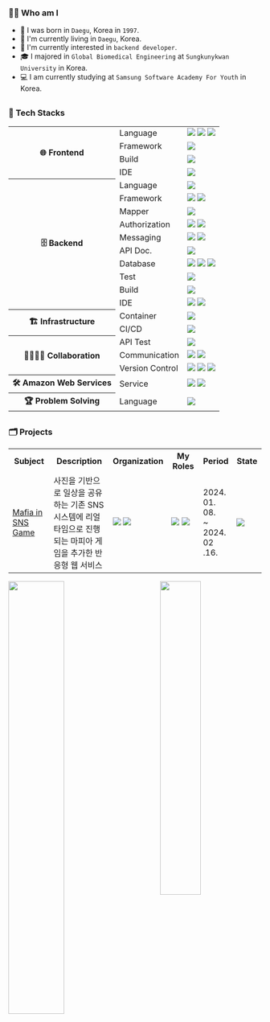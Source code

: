 <h3>🙋‍♂️ Who am I</h3>

<div>

- 🐣 I was born in `Daegu`, Korea in `1997`.
- 💒 I'm currently living in `Daegu`, Korea.
- 🎯 I'm currently interested in `backend developer`.
- 🎓 I majored in `Global Biomedical Engineering` at `Sungkunykwan University` in Korea.
- 💻 I am currently studying at `Samsung Software Academy For Youth` in Korea.

</div>

<h3 style="margin-top:30px">💪 Tech Stacks</h3>

<div>

<table>
    <tr>
        <th rowspan="4">🌐 Frontend</th>
        <td>Language</td>
        <td>
            <img src="https://img.shields.io/badge/HTML5-E34F26?style=default&logo=html5&logoColor=white"> 
            <img src="https://img.shields.io/badge/CSS3-1572B6?style=default&logo=css3&logoColor=white"> 
            <img src="https://img.shields.io/badge/JavaScript-F7DF1E?style=default&logo=javascript&logoColor=black"> 
        </td>
    </tr>
    <tr>
        <td>Framework</td>
        <td>
            <img src="https://img.shields.io/badge/Vue.js-4FC08D?style=default&logo=vuedotjs&logoColor=white">
        </td>
      </tr>
    <tr>
        <td>Build</td>
        <td>
            <img src="https://img.shields.io/badge/npm-CB3837?style=default&logo=npm&logoColor=white">
        </td>
    </tr>
	<tr>
        <td>IDE</td>
        <td>
            <img src="https://img.shields.io/badge/Visual Studio Code-007ACC?style=default&logo=visual studio code&logoColor=white">
        </td>
    </tr>
    <tr>
        <th rowspan="10">🗄️ Backend</th>
        <td>Language</td>
        <td>
            <img src="https://img.shields.io/badge/Java-437291?style=default&logo=openjdk&logoColor=white">
        </td>
    </tr>
	<tr>
        <td>Framework</td>
        <td>
            <img src="https://img.shields.io/badge/Spring-6DB33F?style=default&logo=Spring&logoColor=white"/>
            <img src="https://img.shields.io/badge/Spring Boot-6DB33F?style=default&logo=Spring Boot&logoColor=white"/>
        </td>
    </tr>
	<tr>
        <td>Mapper</td>
        <td>
            <img src="https://img.shields.io/badge/MyBatis-000000?style=default&logo=Querydsl&logoColor=white"/>
        </td>
    </tr>
    <tr>
        <td>Authorization</td>
        <td>
            <img src="https://img.shields.io/badge/JWT-000000?style=default&logo=JSON Web Tokens&logoColor=white"/>
            <img src="https://img.shields.io/badge/OAuth2-EB5424?style=default&logo=Oauth2&logoColor=white"/>
        </td>
    </tr>
    <tr>
        <td>Messaging</td>
        <td>
            <img src="https://img.shields.io/badge/WebSocket-EE4D2D?style=default&logo=WebSocket&logoColor=white"/>
            <img src="https://img.shields.io/badge/STOMP-000000?style=default&logo=STOMPs&logoColor=white"/>    
        </td>
    </tr>
    <tr>
        <td>API Doc.</td>
        <td>
            <img src="https://img.shields.io/badge/Swagger-85EA2D?style=default&logo=Swagger&logoColor=white"/>    
        </td>
    </tr>
    <tr>
        <td>Database</td>
        <td>
            <img src="https://img.shields.io/badge/MariaDB-4479A1?style=default&logo=MariaDb&logoColor=white"/>
            <img src="https://img.shields.io/badge/MongoDB-47A248?style=default&logo=MongoDB&logoColor=white"/>
            <img src="https://img.shields.io/badge/Redis-DC382D?style=default&logo=Redis&logoColor=white"/>
        </td>
    </tr>
	<tr>
        <td>Test</td>
        <td>
            <img src="https://img.shields.io/badge/JUnit5-25A162?style=default&logo=JUnit5&logoColor=white"/>
        </td>
    </tr>
	<tr>
        <td>Build</td>
        <td>
            <img src="https://img.shields.io/badge/Gradle-02303A?style=default&logo=Gradle&logoColor=white"/>
        </td>
	</tr>
	<tr>
        <td>IDE</td>
        <td>
            <img src="https://img.shields.io/badge/IntelliJ IDEA-000000?style=default&logo=IntelliJ IDEA&logoColor=white"/>
            <img src="https://img.shields.io/badge/Spring Tool Suite-6DB33F?style=default&logo=spring&logoColor=white"/>
        </td>
	</tr>
    <tr>
        <th rowspan="3">🏗️ Infrastructure</th>
        <td>Container</td>
        <td>
            <img src="https://img.shields.io/badge/Docker-2496ED?style=default&logo=Docker&logoColor=white"/>
        </td>
    </tr>
	<tr>
        <td>CI/CD</td>
        <td>
            <img src="https://img.shields.io/badge/Jenkins-D24939?style=default&logo=jenkins&logoColor=white">
        </td>
    </tr>
	<tr>
	<tr>
        <th rowspan="3">👨‍👩‍👦‍👦 Collaboration</th>
        <td>API Test</td>
        <td>
            <img src="https://img.shields.io/badge/Postman-FF6C37?style=default&logo=Postman&logoColor=white"/>
        </td>
    </tr>
	<tr>
        <td>Communication</td>
        <td>
            <img src="https://img.shields.io/badge/Mattermost-0058CC?style=default&logo=Mattermost&logoColor=white"/>
            <img src="https://img.shields.io/badge/Jira-0052CC?style=default&logo=Jira&logoColor=white"/>
        </td>
    </tr>
	<tr>
        <td>Version Control</td>
        <td>
            <img src="https://img.shields.io/badge/Git-F05032?style=default&logo=Git&logoColor=white"/>
            <img src="https://img.shields.io/badge/GitHub-181717?style=default&logo=GitHub&logoColor=white"/>
            <img src="https://img.shields.io/badge/GitLab-FC6D26?style=default&logo=GitLab&logoColor=white"/>
        </td>
    </tr>
	<tr>
        <th>🛠️ Amazon Web Services</th>
        <td>Service</td>
        <td rowspan="1">
            <img src="https://img.shields.io/badge/EC2-FF9900?style=default&logo=Amazon EC2&logoColor=white"/>
            <img src="https://img.shields.io/badge/S3-569A31?style=default&logo=Amazon S3&logoColor=white"/>
        </td>
    </tr>
    <tr>
        <th>🏆 Problem Solving</th>
        <td>Language</td>
        <td colspan="1">
            <img src="https://img.shields.io/badge/Java-437291?style=default&logo=openjdk&logoColor=white">
        </td>
    </tr>
</table>

</div>

<h3 style="margin-top:30px">🗂️ Projects</h3>

<table>
    <tr>
        <th style="text-align: center" width="20%">Subject</th>
        <th style="text-align: center" width="30%">Description</th>
        <th style="text-align: center" width="10%">Organization</th>
        <th style="text-align: center" width="15%">My Roles</th>
        <th style="text-align: center" width="13%">Period</th>
        <th style="text-align: center" width="12%">State</th>
    </tr>
    <tr>
        <td><a href="https://github.com/d109-msg">Mafia in SNS Game</a></td>
        <td>사진을 기반으로 일상을 공유하는 기존 SNS 시스템에 리얼 타임으로 진행되는 마피아 게임을 추가한 반응형 웹 서비스</td>
        <td>
            <img src="https://img.shields.io/badge/2-Frontend-31A8FF?style=default"/>
            <img src="https://img.shields.io/badge/4-Backend-83B81A?style=default"/><br>
        </td>
        <td>
            <img src="https://img.shields.io/badge/Backend-83B81A?style=default"/>
            <img src="https://img.shields.io/badge/CI/CD-FF9A00?style=default"/><br>
        </td>
        <td>2024. 01. 08.<br>~<br>2024. 02 .16.</td>
        <td><img src="https://img.shields.io/badge/Completed-004088?style=default"/></td>
    </tr>
</table>

<div>
    <img align="left" width="47%" src="https://github-readme-stats.vercel.app/api?username=ubermensch100326&show_icons=true&theme=tokyonight"> 
    <a href="https://solved.ac/profile/ubermensch100326">
	  <img align="right" width="40%" src="http://mazassumnida.wtf/api/v2/generate_badge?boj=ubermensch100326">
    </a>
</div>
